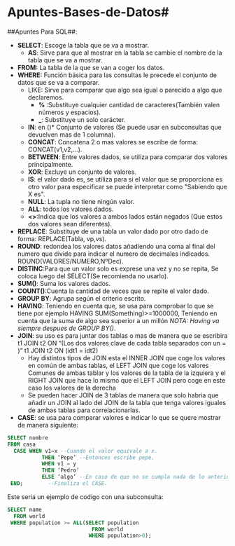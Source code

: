 # Apuntes-Bases-de-Datos#
##Apuntes Para SQL##:
   * **SELECT**: Escoge la tabla que se va a mostrar.
    	* **AS**: Sirve para que al mostrar en la tabla se cambie el nombre de la tabla que se va a mostrar. 
   * **FROM:** La tabla de la que se van a coger los datos.
   * **WHERE:** Función básica para las consultas le precede el conjunto de datos que se va a comparar.
       * LIKE: Sirve para comparar que algo sea igual o parecido a algo que declaremos.
	   		* **%** :Substituye cualquier cantidad de caracteres(También valen números y espacios).
			* **_**: Substituye un solo carácter. 
       * **IN**: en ()* Conjunto de valores (Se puede usar en subconsultas que devuelven mas de 1 columna).
       * **CONCAT**: Concatena 2 o mas valores se escribe de forma: CONCAT(v1,v2,…).
       * **BETWEEN**: Entre valores dados, se utiliza para comparar dos valores principalmente.
       * **XOR**: Excluye un conjunto de valores.
       * **IS**: el valor dado es, se utiliza para si el valor que se proporciona es otro valor para especificar se puede interpretar como "Sabiendo que X es".
       * **NULL**: La tupla no tiene ningún valor.
       * **ALL**: todos los valores dados.
       + **<>**:Indica que los valores a ambos lados están negados (Que estos dos valores sean diferentes).
   * **REPLACE**:  Substituye de una tabla un valor dado por otro dado de forma: REPLACE(Tabla, vp,vs).
   * **ROUND**: redondea los valores datos añadiendo una coma al final del numero que divide para indicar el numero de decimales indicados. ROUND(VALORES/NUMERO,NºDec).
   * **DISTINC**:Para que un valor solo es exprese una vez y no se repita, Se coloca luego del SELECT(Se recomienda no usarlo).
   * **SUM()**: Suma los valores dados.
   * **COUNT()**:Cuenta la cantidad de veces que se repite el valor dado.
   * **GROUP BY**: Agrupa según el criterio escrito.
   * **HAVING**: Teniendo en cuenta que, se usa para comprobar lo que se tiene por ejemplo HAVING SUM(Something)>=1000000, Teniendo en cuenta que la suma de algo sea superior a un millón 
      *NOTA: Having va siempre despues de GROUP BY()*.
   * **JOIN**: su uso es para juntar dos tablas o mas de manera que se escribira t1 JOIN t2 ON “(Los dos valores clave de cada tabla separados con un = )” t1 JOIN t2 ON (idt1 = idt2)
       * Hay distintos tipos de JOIN esta el INNER JOIN que coge los valores en común de ambas tablas, el LEFT JOIN que coge los valores Comunes de ambas tablar y los valores de la tabla de la izquiera y el RIGHT JOIN que hace lo mismo que el LEFT JOIN pero coge en este caso los valores de la derecha
       * Se pueden hacer JOIN de 3 tablas de manera que solo habria que añadir un JOIN al lado del JOIN de la tabla que tenga valores iguales de ambas tablas para correlacionarlas.
   * **CASE**: se usa para comparar valores e indicar lo que se quere mostrar de manera siguiente:
   ```sql
   SELECT nombre
   FROM casa
     CASE WHEN v1=x --Cuando el valor equivale a x.
              THEN ‘Pepe’ --Entonces escribe pepe.
              WHEN v1 = y 
              THEN ‘Pedro’ 
              ELSE ‘algo’ --En caso de que no se cumpla nada de lo anterior escribe “Algo”.
  	END; 		--Finaliza el CASE.
   ```
Este seria un ejemplo de codigo con una subconsulta:
```sql
SELECT name
  FROM world
 WHERE population >= ALL(SELECT population
                           FROM world
                          WHERE population>0);
```
